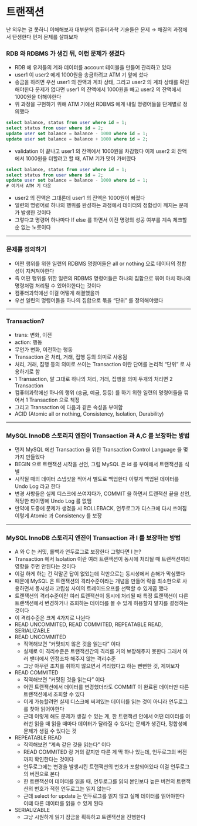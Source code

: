 # 트랜잭션

난 외우는 걸 못하니 이해해보자
대부분의 컴퓨터과학 기술들은 문제 → 해결의 과정에서 탄생한다 먼저 문제를 살펴보자

### RDB 와 RDBMS 가 생긴 뒤, 이런 문제가 생겼다

- RDB 에 유저들의 계좌 데이터를 account 테이블을 만들어 관리하고 있다
- user1 이 user2 에게 1000원을 송금하려고 ATM 기 앞에 섰다
- 송금을 하려면 우선 user1 의 잔액과 계좌 상태, 그리고 user2 의 계좌 상태를 확인해야한다 문제가 없다면 user1 의 잔액에서 1000원을 빼고 user2 의 잔액에서 1000원을 더해야한다
- 위 과정을 구현하기 위해 ATM 기에선 RDBMS 에게 내릴 명령어들을 단계별로 정의했다

```sql
select balance, status from user where id = 1;
select status from user where id = 2;
update user set balance = balance - 1000 where id = 1;
update user set balance = balance + 1000 where id = 2;
```

- validation 이 끝나고 user1 의 잔액에서 1000원을 차감했다 이제 user2 의 잔액에서 1000원을 더할려고 할 때, ATM 기가 맛이 가버렸다

```sql
select balance, status from user where id = 1;
select status from user where id = 2;
update user set balance = balance - 1000 where id = 1;
# 여기서 ATM 기 다운
```

- user2 의 잔액은 그대론데 user1 의 잔액은 1000원이 빠졌다
- 일련의 명령어로 하나의 행위를 완성하는 과정에서 데이터의 정합성이 깨지는 문제가 발생한 것이다
- 그렇다고 명령어 하나마다 If else 를 하면서 이전 명령의 성공 여부를 계속 체크할 순 없는 노릇이다

---

### 문제를 정의하기

- 어떤 행위를 위한 일련의 RDBMS 명령어들은 all or nothing 으로 데이터의 정합성이 지켜져야한다
- 즉 어떤 행위를 위한 일련의 RDBMS 명령어들은 하나의 집합으로 묶여 마치 하나의 명령처럼 처리될 수 있어야한다는 것이다
- 컴퓨터과학에선 이걸 어떻게 해결했을까
- 우선 일련의 명령어들을 하나의 집합으로 묶을 “단위” 를 정의해야했다

---

### Transaction?

- trans: 변화, 이전
- action: 행동
- 무언가 변화, 이전하는 행동
- Transaction 은 처리, 거래, 집행 등의 의미로 사용됨
- 처리, 거래, 집행 등의 의미로 쓰이는 Transaction 이란 단어를 논리적 “단위” 로 사용하기로 함
- 1 Transaction, 말 그대로 하나의 처리, 거래, 집행을 의미 두개의 처리면 2 Transaction
- 컴퓨터과학에선 하나의 행위 (송금, 예금, 등등) 를 하기 위한 일련의 명령어들을 묶어서 1 Transaction 으로 책정
- 그리고 Transaction 에 다음과 같은 속성을 부여함
- ACID (Atomic all or nothing, Consistency, Isolation, Durability)

---

### MySQL InnoDB 스토리지 엔진이 Transaction 과 A,C  를 보장하는 방법

- 먼저 MySQL 에선 Transaction 을 위한 Transaction Control Language 을 몇 가지 만들었다
- BEGIN 으로 트랜잭션 시작을 선언, 그럼 MySQL 은 id 를 부여해서 트랜잭션을 식별
- 시작될 때의 데이터 스냅샷을 찍어서 별도로 백업한다 이렇게 백업된 데이터를 Undo Log 라고 한다
- 변경 사항들은 실제 디스크에 쓰여지다가, COMMIT 을 하면서 트랜잭션 끝을 선언, 적당한 타이밍에 Undo Log 를 없앰
- 만약에 도중에 문제가 생겼을 시 ROLLEBACK, 언두로그가 디스크에 다시 쓰여짐 이렇게 Atomic 과 Consistency 를 보장

---

### MySQL InnoDB 스토리지 엔진이 Transaction 과 I 를 보장하는 방법

- A 와 C 는 커밋, 롤백과 언두로그로 보장한다 그렇다면 I 는?
- Transaction 에서 Isolation 이란 여러 트랜잭션이 동시에 처리될 때 트랜잭션끼리 영향을 주면 안된다는 것이다
- 이걸 하게 하는 건 락말곤 답이 없었는데 락만으로는 동시성에서 손해가 막심했다
- 때문에 MySQL 은 트랜잭션의 격리수준이라는 개념을 만들어 락을 최소한으로 사용하면서 동시성과 고립성 사이의 트레이드오프를 선택할 수 있게끔 했다
- 트랜잭션의 격리수준이란 여러 트랜잭션이 동시에 처리될 때 특정 트랜잭션이 다른 트랜잭션에서 변경하거나 조회하는 데이터를 볼 수 있게 허용할지 말지를 결정하는 것이다
- 이 격리수준은 크게 4가지로 나뉜다
- READ UNCOMMITED, READ COMMITED, REPEATABLE READ, SERIALIZABLE
- READ UNCOMMITED
    - 직역해보면 “커밋되지 않은 것을 읽는다” 이다
    - 실제로 이 격리수준은 트랜잭션간의 격리를 거의 보장해주지 못한다 그래서 여러 밴더에서 인정조차 해주지 않는 격리수준
    - 그냥 아무런 조치를 취하지 않으면서 격리했다고 하는 뻔뻔한 것, 제껴보자
- READ COMMITED
    - 직역해보면 “커밋된 것을 읽는다” 이다
    - 어떤 트랜잭션에서 데이터를 변경했더라도 COMMIT 이 완료된 데이터만 다른 트랜잭션에서 조회할 수 있다
    - 이게 가능할려면 실제 디스크에 써져있는 데이터를 읽는 것이 아니라 언두로그를 찾아 읽어야한다
    - 근데 이렇게 해도 문제가 생길 수 있는 게, 한 트랜잭션 안에서 어떤 데이터를 여러번 읽을 때 읽을 때마다 데이터가 달라질 수 있다는 문제가 생긴다, 정합성에 문제가 생길 수 있다는 것
- REPEATABLE READ
    - 직역해보면 “계속 같은 것을 읽는다” 이다
    - READ COMMITED 랑 거의 같지만 다른 게 딱 하나 있는데, 언두로그의 버전까지 확인한다는 것이다
    - 언두로그에는 변경을 발생시킨 트랜잭션의 번호가 포함되어있다 이걸 언두로그의 버전으로 본다
    - 한 트랜잭션이 데이터를 읽을 때, 언두로그를 읽되 본인보다 높은 버전의 트랜잭션의 번호가 적힌 언두로그는 읽지 않는다
    - 근데 select for update 는 언두로그를 읽지 않고 실제 데이터를 읽어야한다 이떄 다른 데이터를 읽을 수 있게 된다
- SERIALIZABLE
    - 그냥 시원하게 읽기 잠금을 획득하고 트랜잭션을 진행한다